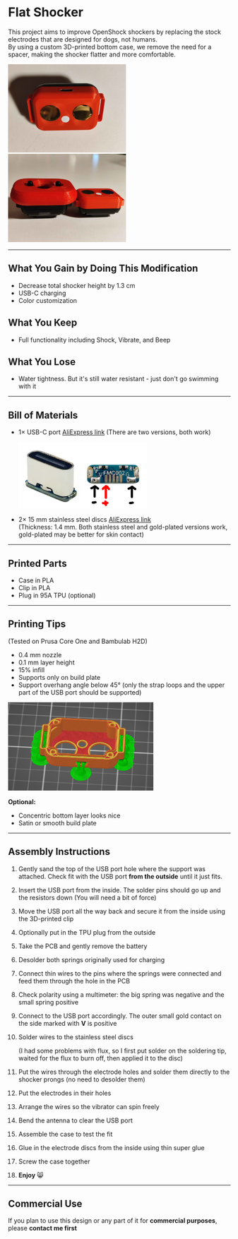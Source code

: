 # Flat Shocker

This project aims to improve OpenShock shockers by replacing the stock electrodes that are designed for dogs, not humans.  
By using a custom 3D-printed bottom case, we remove the need for a spacer, making the shocker flatter and more comfortable.

<img src="https://github.com/tommaier123/FlatShocker/blob/main/Pictures/FlatShocker.jpg" height="200"/> <img src="https://github.com/tommaier123/FlatShocker/blob/main/Pictures/HeightComparison.jpg" height="200"/>

---

## What You Gain by Doing This Modification
- Decrease total shocker height by 1.3 cm
- USB-C charging
- Color customization

## What You Keep
- Full functionality including Shock, Vibrate, and Beep

## What You Lose
- Water tightness. But it's still water resistant - just don't go swimming with it

---

## Bill of Materials
- 1× USB-C port [AliExpress link](https://de.aliexpress.com/item/1005008942189266.html) (There are two versions, both work)

  <img src="https://github.com/tommaier123/FlatShocker/blob/main/Pictures/USBC.png" height="150"/>
- 2× 15 mm stainless steel discs [AliExpress link](https://de.aliexpress.com/item/1005006358455017.html)  
  (Thickness: 1.4 mm. Both stainless steel and gold-plated versions work, gold-plated may be better for skin contact)

---

## Printed Parts
- Case in PLA
- Clip in PLA
- Plug in 95A TPU (optional)

---

## Printing Tips
(Tested on Prusa Core One and Bambulab H2D)
- 0.4 mm nozzle
- 0.1 mm layer height
- 15% infill
- Supports only on build plate
- Support overhang angle below 45° (only the strap loops and the upper part of the USB port should be supported)

<img src="https://github.com/tommaier123/FlatShocker/blob/main/Pictures/Slice.png" height="200"/>

**Optional:**
- Concentric bottom layer looks nice
- Satin or smooth build plate

---

## Assembly Instructions
1. Gently sand the top of the USB port hole where the support was attached. Check fit with the USB port **from the outside** until it just fits.
2. Insert the USB port from the inside. The solder pins should go up and the resistors down (You will need a bit of force)
3. Move the USB port all the way back and secure it from the inside using the 3D-printed clip
4. Optionally put in the TPU plug from the outside
5. Take the PCB and gently remove the battery
6. Desolder both springs originally used for charging
7. Connect thin wires to the pins where the springs were connected and feed them through the hole in the PCB
8. Check polarity using a multimeter: the big spring was negative and the small spring positive
9. Connect to the USB port accordingly. The outer small gold contact on the side marked with **V** is positive
10. Solder wires to the stainless steel discs

    (I had some problems with flux, so I first put solder on the soldering tip, waited for the flux to burn off, then applied it to the disc)
12. Put the wires through the electrode holes and solder them directly to the shocker prongs (no need to desolder them)
13. Put the electrodes in their holes
14. Arrange the wires so the vibrator can spin freely
15. Bend the antenna to clear the USB port
16. Assemble the case to test the fit
17. Glue in the electrode discs from the inside using thin super glue
18. Screw the case together
19. **Enjoy** 😸

---

## Commercial Use
If you plan to use this design or any part of it for **commercial purposes**, please **contact me first**
